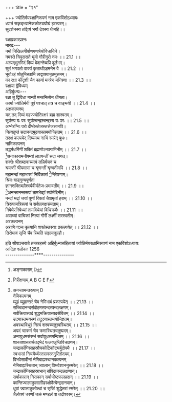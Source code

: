 +++
title = "२१"

+++
ज्योतिर्मयरक्षानिरूपणं नाम एकविंशोऽध्यायः  
ध्यातं सकृद्भवानेककोट्यघौघं हरत्यरम्।  
सुदर्शनस्य तद्दिव्यं भर्गो देवस्य धीमहि।।  
  
रक्षाप्रकारप्रश्नः  
नारदः---  
नमो निखिलगीर्वाणगणश्रेयोविधायिने।  
नमस्ते त्रिपुराराते भूयो गौरीगुरो नमः ।। 21.1 ।।  
अत्यद्भुतमिदं दिव्यं वेदान्तेष्वपि दूर्लभम्।  
श्रुतं भगवतो वाक्यं कृतार्थोऽहमनेन वै ।। 21.2 ।।  
भूयोऽहं श्रोतुमिच्छामि त्वद्वाक्यामृतमुत्तमम्।  
का रक्षा कीदृशी चैव कार्या मन्त्रेण मन्त्रिणा ।। 21.3 ।।  
रक्षाया द्वैविध्यम्  
अहिर्बुध्न्यः---  
रक्षा तु द्विविधा मान्त्री मन्त्रनित्येन धीमता।  
कार्या ज्योतिर्मयी पूर्वं पश्चात् तत्र च वाङ्भयी ।। 21.4 ।।  
अक्षकल्पनम्  
यत् तद् दिव्यं महज्ज्योतिरक्षरं ब्रह्म शाश्वतम्।  
सूर्यस्य यः परः सूर्यश्चन्द्रश्चन्द्रस्य यः परः ।। 21.5 ।।  
अग्नेरग्निः परो दीप्तेस्तेजस्तत्तेजसामपि।  
नित्यतृप्तं सदानन्दमुदयास्तमयोज्झितम् ।। 21.6 ।।  
तदक्षं कल्पयेद् दिव्यमथ नाभिं स्मरेद् बुधः।  
नाभिकल्पनम्  
तद्धर्मधर्मिणीं शक्तिं ब्रह्मणोऽनपगामिनीम् ।। 21.7 ।।  
[^1]अनाकारामनौपम्यां लक्षयन्तीं सदा जगत्।  
शक्तेः श्रीशब्दावाच्यत्वं तन्निर्वचनं च  
श्रयन्तीं श्रीयमाणां च श्रृणन्तीं श्रृण्वतीमपि ।। 21.8 ।।  
महानन्दां महाभासां निर्विकारां [^2]निरेषणाम्।  
श्रियः षाड्गुण्यपूर्णता  
ज्ञानशक्तिबलैश्वर्यवीर्यतेजः प्रभावतीम् ।। 21.9 ।।  
[^3]अनन्तानन्तरूपां तामभेद्यां सर्वभेदिनीम्।  
नन्दां भद्रां जयां पूर्णां रिक्तां चैवामृतां हराम् ।। 21.10 ।।  
त्रिरूपामत्रिरूपां च सर्वप्रत्यक्षसंमताम्।  
निषेधैरनिषेध्यां तामविधेयां विधिक्रमैः ।। 21.11 ।।  
अवाच्यां वाचिकां नित्यां गौरीं लक्ष्मीं सरस्वतीम्।  
अरकल्पनम्  
अराणि पञ्च कृत्यानि शक्तेस्तस्याः प्रकल्पयेत् ।। 21.12 ।।  
तिरोभावं सृजिं चैव स्थितिं संहृत्यनुग्रहौ।  

[^1]:  अङ्गाकाराम् D  

[^2]: निरीक्षणाम् A B C E F  

[^3]: अनन्तामन्तरूपाम् D  
नेमिकल्पनम्  
व्यूहं व्यूहान्तरं चैव नेमिभावं प्रकल्पयेत् ।। 21.13 ।।  
सच्चिदानन्दसंदोहमस्पन्दस्पन्दलक्षणम्[^4]।  
सर्वक्रियास्पदं शुद्धमक्रियास्पदसेवितम् ।। 21.14 ।।  
उदयास्तमयस्थं तदुदयास्तमयोज्ज्ञितम्।  
अवस्थाविधुरं नित्यं शश्वच्चतुरवस्थितम् ।। 21.15 ।।  
अपदं चाक्रमं चैव क्रमास्थितचतुष्पदम्।  
अनायुधमसंरम्भं सर्वायुधसमन्वितम् ।। 21.16 ।।  
शास्त्रशास्त्रार्थतद्भेदं फलक्लृप्तिविचक्षणम्।  
चन्द्रार्काग्निसहस्रौघकोटिकोट्यर्बुदोपमैः ।। 21.17 ।।  
स्वभासां निचयैर्ध्वस्तसमस्तदुरितोदयम्।  
विभवेसादीनां नेमिबाह्यस्थानकल्पनम्  
नेमिबाह्यस्थितान् ज्वालान् विभवेशाननुस्मरेत् ।। 21.18 ।।  
चन्द्रार्काग्निसहस्राभान् संविदानन्दलक्षणान्।  
सर्वाकारान्‌ निराकान् सर्वाभीष्टफलप्रदान् ।। 21.19 ।।  
कान्तिज्वालाकुलालीढरक्षोदैत्येन्द्रदानवान्।  
धूम्रां ज्वालाकुलोत्थां च सृष्टिं शुद्धेतरां स्मरेत् ।। 21.20 ।।  
त्रैलोक्यं धरणीं चक्रं मण्डलं वा तदीश्वरम्।  

[^4]: पदलक्षणम् A B C E F  
अक्षस्थं कल्पयेत् तस्य यदीच्छेद्रक्षितुं धिया ।। 21.21 ।।  
एवं ध्यायिन आनुषङ्गिकं फलम्  
इत्थं विचिन्तयेद् यत्र मन्त्री मन्त्रार्थतत्परः।  
तत्र नश्यन्ति पाप्मान आधयो व्याधयोऽपि वा[^5]।। 21.22 ।।  
ईतयोऽरातयश्चैव न क्लेशा [^6]दधते पदम्।  
राजा विजयते [^7]नित्यं शश्वत् स्निह्यन्ति मन्त्रिणः ।। 21.23 ।।  
नित्यं माद्यन्ति मित्राणि सुख्यन्ति सुहृदस्तथा।  
बध्नन्ति बान्धवाः प्रीतिं सन्तः सन्ति च संततम् ।। 21.24 ।।  
पोष्याः पुष्यन्ति चार्थानां श्रयन्ति श्रिय एव च।  
ऋध्नुवन्ति प्रजा नित्यं प्रसीदन्त्यः परस्परम् ।। 21.25 ।।  
कामैर्धर्मान् निबध्नन्ति [^8]धर्मैरर्थाननेकशः।  
अर्थैः कामान् निबध्नन्ति तथा धर्मानशेषतः ।। 21.26 ।।  
[^5]धर्मैरर्थान् निबध्नन्ति तथा कामानशेषतः।  
धर्मार्थाभ्यां तथा कामं कामार्थाभ्यां तथेतरम् ।। 21.27 ।।  
अर्थं च धर्मकामाभ्यां संचिन्वन्ति सदा नराः।  
मुख्यफलकथनम्  
सर्वे स्वधर्मनिरतास्तथा कल्याणभागिनः ।। 21.28 ।।  
संप्राप्य भगवज्ज्ञानं प्राप्नुवन्ति परं पदम्।  

[^5]:  च D  

[^6]:  दधिरे A B C E F  

[^7]: विश्वं D  

[^8]: धर्मैर्धर्माननेकशः D  

[^9]: A B C omit this line  
अध्यायार्थनिगमनम्  
इति ज्योतिर्मयी रक्षा लेशतस्ये निदर्शता।  
रक्षां तु वाङ्भयीं प्रोक्तां गृणतो मे निशामय ।। 21.29 ।।  
  
इति श्रीपाञ्चरात्रे तन्त्ररहस्ये अहिर्बुध्न्यसंहितायां ज्योतिर्मयरक्षानिरूपणं नाम एकविंशोऽध्यायः  
आदितः श्लोकाः 1256  
--------------****---------------